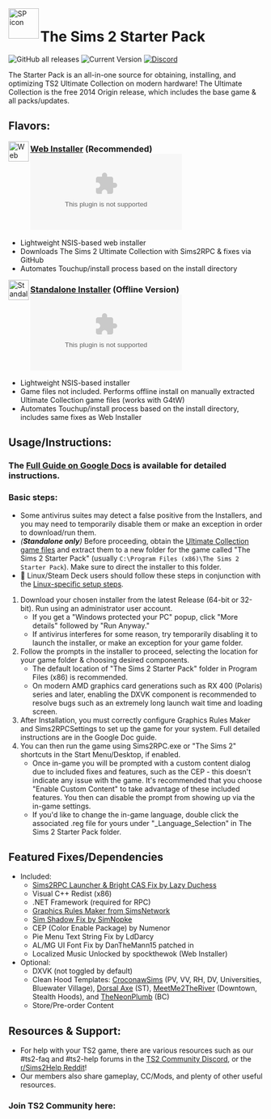 <img align="left" width="60" height="60" src="https://github.com/voicemxil/TS2-Starter-Pack/assets/69059862/a9e022b0-277d-45ce-adb9-9bf210cc970a" alt="SP icon">

<h1>The Sims 2 Starter Pack</h1> 

![GitHub all releases](https://img.shields.io/github/downloads/voicemxil/TS2-Starter-Pack/total?label=total%20downloads) ![Current Version](https://img.shields.io/github/v/release/voicemxil/TS2-Starter-Pack?label=current%20version) [![Discord](https://img.shields.io/discord/912700195249197086?color=fa807a&label=osab%27s%20TS2%20Community%20Discord%20Server&logo=Discord&logoColor=white)](https://discord.gg/ts2community)

The Starter Pack is an all-in-one source for obtaining, installing, and optimizing TS2 Ultimate Collection on modern hardware! 
The Ultimate Collection is the free 2014 Origin release, which includes the base game & all packs/updates.

## Flavors:

[<img align="left" width="40" height="40" src="https://github.com/voicemxil/TS2-Starter-Pack/assets/69059862/e5233181-2abd-4c40-a9f5-e4ba4ce76b68" alt="Web Installer icon">](https://github.com/voicemxil/TS2-Starter-Pack/releases/download/v14/TS2StarterPack-WebInstaller.x64.exe)
### [Web Installer](https://github.com/voicemxil/TS2-Starter-Pack/releases/latest) (Recommended) ![GitHub file size in bytes](https://img.shields.io/github/size/voicemxil/TS2-Starter-Pack/bin/Web%20Installer/TS2StarterPack-WebInstaller.x64.exe?branch=v13)
- Lightweight NSIS-based web installer
- Downloads The Sims 2 Ultimate Collection with Sims2RPC & fixes via GitHub
- Automates Touchup/install process based on the install directory

[<img align="left" width="40" height="40" src="https://github.com/voicemxil/TS2-Starter-Pack/assets/69059862/4f869b5b-9e36-40c8-9704-d135e55f12bc" alt="Standalone Installer icon">](https://github.com/voicemxil/TS2-Starter-Pack/releases/download/v14/TS2StarterPack-StandaloneInstaller.x64.exe)
### [Standalone Installer](https://github.com/voicemxil/TS2-Starter-Pack/releases/latest) (Offline Version) ![GitHub file size in bytes](https://img.shields.io/github/size/voicemxil/TS2-Starter-Pack/bin/Standalone%20Installer/TS2StarterPack-StandaloneInstaller.x64.exe?branch=v13)
- Lightweight NSIS-based installer 
- Game files not included. Performs offline install on manually extracted Ultimate Collection game files (works with G4tW)
- Automates Touchup/install process based on the install directory, includes same fixes as Web Installer

  
## Usage/Instructions:
### The [Full Guide on Google Docs](https://docs.google.com/document/d/1UT0HX3cO4xLft2KozGypU_N7ZcGQVr-54QD9asFsx5U/edit) is available for detailed instructions.

### Basic steps:
- Some antivirus suites may detect a false positive from the Installers, and you may need to temporarily disable them or make an exception in order to download/run them.
- _(**Standalone only**)_ Before proceeding, obtain the [Ultimate Collection game files](https://github.com/mintalien/The-Puppets-2-Definitive-Edition/releases/tag/v12) and extract them to a new folder for the game called "The Sims 2 Starter Pack" (usually `C:\Program Files (x86)\The Sims 2 Starter Pack`). Make sure to direct the installer to this folder.
- 🐧 Linux/Steam Deck users should follow these steps in conjunction with the [Linux-specific setup steps](https://github.com/voicemxil/TS2-Starter-Pack/wiki/Linux-Specifc-Setup-Steps).
1. Download your chosen installer from the latest Release (64-bit or 32-bit). Run using an administrator user account.
    - If you get a "Windows protected your PC" popup, click "More details" followed by "Run Anyway."
    - If antivirus interferes for some reason, try temporarily disabling it to launch the installer, or make an exception for your game folder.
1. Follow the prompts in the installer to proceed, selecting the location for your game folder & choosing desired components. 
   - The default location of "The Sims 2 Starter Pack" folder in Program Files (x86) is recommended.
   - On modern AMD graphics card generations such as RX 400 (Polaris) series and later, enabling the DXVK component is recommended to resolve bugs such as an extremely long launch wait time and loading screen.
1. After Installation, you must correctly configure Graphics Rules Maker and Sims2RPCSettings to set up the game for your system. Full detailed instructions are in the Google Doc guide.
1. You can then run the game using Sims2RPC.exe or "The Sims 2" shortcuts in the Start Menu/Desktop, if enabled. 
    - Once in-game you will be prompted with a custom content dialog due to included fixes and features, such as the CEP - this doesn't indicate any issue with the game. It's recommended that you choose "Enable Custom Content" to take advantage of these included features. You then can disable the prompt from showing up via the in-game settings.
    - If you'd like to change the in-game language, double click the associated .reg file for yours under "_Language_Selection" in The Sims 2 Starter Pack folder.


## Featured Fixes/Dependencies 
- Included:
  - [Sims2RPC Launcher & Bright CAS Fix by Lazy Duchess](lazyduchess.tumblr.com)
  - Visual C++ Redist (x86)
  - .NET Framework (required for RPC)
  - [Graphics Rules Maker from SimsNetwork](https://www.simsnetwork.com/tools/graphics-rules-maker)
  - [Sim Shadow Fix by SimNopke](https://simnopke.tumblr.com/post/136184612377/sim-shadow-fix)
  - CEP (Color Enable Package) by Numenor
  - Pie Menu Text String Fix by LdDarcy
  - AL/MG UI Font Fix by DanTheMann15 patched in
  - Localized Music Unlocked by spockthewok (Web Installer)
- Optional:
  - DXVK (not toggled by default)
  - Clean Hood Templates: [CroconawSims](https://modthesims.info/m/10269790) (PV, VV, RH, DV, Universities, Bluewater Village), [Dorsal Axe](https://modthesims.info/m/6990975) (ST), [MeetMe2TheRiver](https://meetme2theriver.livejournal.com/) (Downtown, Stealth Hoods), and [TheNeonPlumb](https://theneonplumb.tumblr.com/post/656712498541723648/clean-template-belladonna-cove-with-townies) (BC)
  - Store/Pre-order Content
 


## Resources & Support:
- For help with your TS2 game, there are various resources such as our #ts2-faq and #ts2-help forums in the [TS2 Community Discord](https://discord.gg/ts2community), or the [r/Sims2Help Reddit](reddit.com/r/sims2help)! 
- Our members also share gameplay, CC/Mods, and plenty of other useful resources.
### Join TS2 Community here:
[<img src="https://discordapp.com/api/guilds/912700195249197086/widget.png?style=banner3" alt="">](https://discord.gg/ts2community)
